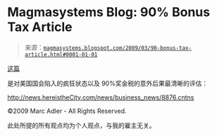 <!--yml

分类：未分类

日期：2024-05-18 04:55:00

-->

# Magmasystems Blog: 90% Bonus Tax Article

> 来源：[`magmasystems.blogspot.com/2009/03/90-bonus-tax-article.html#0001-01-01`](http://magmasystems.blogspot.com/2009/03/90-bonus-tax-article.html#0001-01-01)

[这篇](http://news.hereisthecity.com/news/business_news/8876.cntns)

是对美国国会陷入的疯狂状态以及 90%奖金税的意外后果最清晰的评估：

http://news.hereistheCity.com/news/business_news/8876.cntns

©2009 Marc Adler - All Rights Reserved.

此处所提的所有观点均为个人观点，与我的雇主无关。

